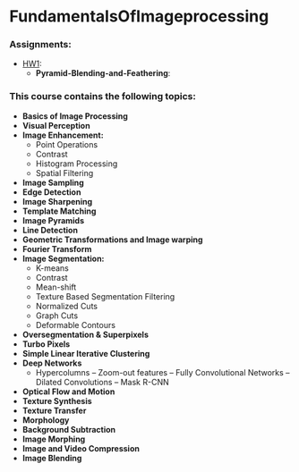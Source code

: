 # FundamentalsOfImageprocessing
### Assignments:
- [HW1](https://github.com/arhp78/Image-processing--Pyramid-Blending-and-Feathering/tree/main):
     - **Pyramid-Blending-and-Feathering**:

### This course contains the following topics:
- **Basics of Image Processing**
- **Visual Perception**
- **Image Enhancement:**
  - Point Operations
  - Contrast
  - Histogram Processing
  - Spatial Filtering
- **Image Sampling**
- **Edge Detection**
- **Image Sharpening**
- **Template Matching**
- **Image Pyramids**
- **Line Detection**
- **Geometric Transformations and Image warping**
- **Fourier Transform**
- **Image Segmentation:**
  - K-means
  - Contrast
  - Mean-shift
  - Texture Based Segmentation Filtering
  - Normalized Cuts
  - Graph Cuts
  - Deformable Contours
- **Oversegmentation & Superpixels**
- **Turbo Pixels**
- **Simple Linear Iterative Clustering**
- **Deep Networks**
  - Hypercolumns
  – Zoom-out features
  – Fully Convolutional Networks
  – Dilated Convolutions
  – Mask R-CNN
- **Optical Flow and Motion**
- **Texture Synthesis**
- **Texture Transfer**
- **Morphology**
- **Background Subtraction**
- **Image Morphing**
- **Image and Video Compression**
- **Image Blending**
